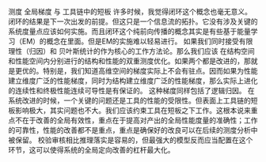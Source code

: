 测度  全局梯度 与 工具链中的短板
许多时候，我觉得闭环这个概念也毫无意义。闭环的结果是下一次出发的前提。但这只是一个信息流的拓扑。它没有涉及关键的系统度量点应该如何实施。而且闭环这个纯前向传播的概念其实是有些基于能量学习（EM）的概念在里面。但是EM的实施难以轻易进行。
如果我们同时接受有限理性（归因）和 贝叶斯统计的作为核心的工作方法论。那么我们应该 在结构空间和性能空间内分别进行的结构和性能的双重测度优化。如果两个都是改进的，那就是更优的。特别是，我们知道高维空间的梯度实际上不会有驻点。因而如果为性能建立维度广泛的性能梯度，同时为结构建立维度广泛的性能梯度，那么实际上进化的连续性和终极性能连续可导性是有保证的。
这种梯度同样包括了逻辑归因。
在系统改进的时候，一个关键的问题还是工具的性能的受限性。但表面上工具链的短板影响极大，其实问题也不大。我们应该约束工具在短板之下工作。这根本说来重点不在于改善的全局有效性，重点在于提高对产出的全局性能度量的准确性；工作的可靠性，性能的改善都不是重点，重点是确保好的改良可以在后续的测度分析中被保留。
校验审核相比推理落实是容易的，但最强大的模型反而应当配置在这个环节，这可以使得系统的全局定向改善的杠杆最大化。


